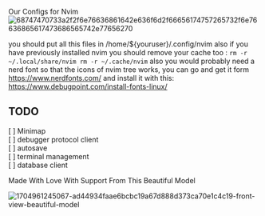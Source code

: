 Our Configs for Nvim
![68747470733a2f2f6e76636861642e636f6d2f66656174757265732f6e76636865617473686565742e77656270](https://github.com/mhvn092/nvim/assets/40125249/9332171d-fd67-4f99-bb30-d15c15adb5d1)

you should put all this files in /home/${youruser}/.config/nvim
also if you have previously installed nvim you should remove your cache too :
`rm -r ~/.local/share/nvim
rm -r ~/.cache/nvim`
also you would probably need a nerd font so that the icons of nvim tree works, you can go and get it form https://www.nerdfonts.com/ and install it with this: https://www.debugpoint.com/install-fonts-linux/

## TODO
[ ] Minimap <br>
[ ] debugger protocol client <br>
[ ] autosave <br>
[ ] terminal management <br>
[ ] database client <br>

Made With Love With Support From This Beautiful Model

![1704961245067-ad44934faae6bcbc19a67d888d373ca70e1c4c19-front-view-beautiful-model](https://github.com/mhvn092/nvim/assets/40125249/86fdb5c2-fcc7-4e3c-aec1-dd86ef6fbeb9)
